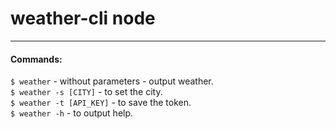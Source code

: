 # weather-cli node

____

#### Commands:

`$ weather` - without parameters - output weather.  
`$ weather -s [CITY]` - to set the city.  
`$ weather -t [API_KEY]` - to save the token.  
`$ weather -h` - to output help.


